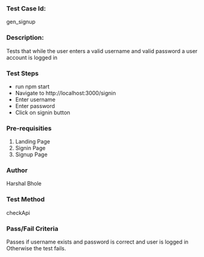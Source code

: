 ### Test Case Id: 
gen_signup

### Description:
Tests that while the user enters a valid username and valid password a user account is logged in

### Test Steps
- run npm start 
- Navigate to http://localhost:3000/signin
- Enter username
- Enter password
- Click on signin button

### Pre-requisities
1. Landing Page
2. Signin Page
3. Signup Page

### Author
Harshal Bhole

### Test Method
checkApi

### Pass/Fail Criteria
Passes if username exists and password is correct and user is logged in
Otherwise the test fails.